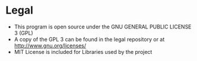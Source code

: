 # Legal
- This program is open source under the GNU GENERAL PUBLIC LICENSE 3 (GPL)
- A copy of the GPL 3 can be found in the legal repository or at http://www.gnu.org/licenses/
- MIT License is included for Libraries used by the project
